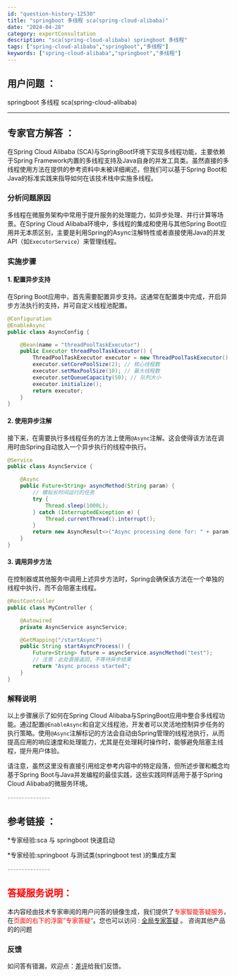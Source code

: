 ```yaml
---
id: "question-history-12530"
title: "springboot 多线程 sca(spring-cloud-alibaba)"
date: "2024-04-28"
category: expertConsultation
description: "sca(spring-cloud-alibaba) springboot 多线程"
tags: ["spring-cloud-alibaba","springboot","多线程"]
keywords: ["spring-cloud-alibaba","springboot","多线程"]
---
```


## 用户问题 ： 
 springboot 多线程 sca(spring-cloud-alibaba) 

---------------
## 专家官方解答 ：

在Spring Cloud Alibaba (SCA)与SpringBoot环境下实现多线程功能，主要依赖于Spring Framework内置的多线程支持及Java自身的并发工具类。虽然直接的多线程使用方法在提供的参考资料中未被详细阐述，但我们可以基于Spring Boot和Java的标准实践来指导如何在该技术栈中实施多线程。

### 分析问题原因

多线程在微服务架构中常用于提升服务的处理能力，如异步处理、并行计算等场景。在Spring Cloud Alibaba环境中，多线程的集成和使用与其他Spring Boot应用并无本质区别，主要是利用Spring的Async注解特性或者直接使用Java的并发API（如`ExecutorService`）来管理线程。

### 实施步骤

#### 1. 配置异步支持
在Spring Boot应用中，首先需要配置异步支持。这通常在配置类中完成，开启异步方法执行的支持，并可自定义线程池配置。

```java
@Configuration
@EnableAsync
public class AsyncConfig {

    @Bean(name = "threadPoolTaskExecutor")
    public Executor threadPoolTaskExecutor() {
        ThreadPoolTaskExecutor executor = new ThreadPoolTaskExecutor();
        executor.setCorePoolSize(2); // 核心线程数
        executor.setMaxPoolSize(10); // 最大线程数
        executor.setQueueCapacity(50); // 队列大小
        executor.initialize();
        return executor;
    }
}
```

#### 2. 使用异步注解
接下来，在需要执行多线程任务的方法上使用`@Async`注解。这会使得该方法在调用时由Spring自动放入一个异步执行的线程中执行。

```java
@Service
public class AsyncService {

    @Async
    public Future<String> asyncMethod(String param) {
        // 模拟长时间运行的任务
        try {
            Thread.sleep(1000L);
        } catch (InterruptedException e) {
            Thread.currentThread().interrupt();
        }
        return new AsyncResult<>("Async processing done for: " + param);
    }
}
```

#### 3. 调用异步方法
在控制器或其他服务中调用上述异步方法时，Spring会确保该方法在一个单独的线程中执行，而不会阻塞主线程。

```java
@RestController
public class MyController {

    @Autowired
    private AsyncService asyncService;

    @GetMapping("/startAsync")
    public String startAsyncProcess() {
        Future<String> future = asyncService.asyncMethod("test");
        // 注意：此处直接返回，不等待异步结果
        return "Async process started";
    }
}
```

### 解释说明
以上步骤展示了如何在Spring Cloud Alibaba与SpringBoot应用中整合多线程功能。通过配置`@EnableAsync`和自定义线程池，开发者可以灵活地控制异步任务的执行策略。使用`@Async`注解标记的方法会自动由Spring管理的线程池执行，从而提高应用的响应速度和处理能力，尤其是在处理耗时操作时，能够避免阻塞主线程，提升用户体验。

请注意，虽然这里没有直接引用给定参考内容中的特定段落，但所述步骤和概念均基于Spring Boot与Java并发编程的最佳实践，这些实践同样适用于基于Spring Cloud Alibaba的微服务环境。


<font color="#949494">---------------</font> 


## 参考链接 ：

*专家经验:sca 与 springboot 快速启动 
 
 *专家经验:springboot 与测试类(springboot test )的集成方案 


 <font color="#949494">---------------</font> 
 


## <font color="#FF0000">答疑服务说明：</font> 

本内容经由技术专家审阅的用户问答的镜像生成，我们提供了<font color="#FF0000">专家智能答疑服务</font>，在<font color="#FF0000">页面的右下的浮窗”专家答疑“</font>。您也可以访问 : [全局专家答疑](https://opensource.alibaba.com/chatBot) 。 咨询其他产品的的问题

### 反馈
如问答有错漏，欢迎点：[差评](https://ai.nacos.io/user/feedbackByEnhancerGradePOJOID?enhancerGradePOJOId=12623)给我们反馈。
